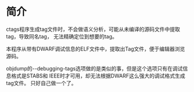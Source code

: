 # 简介
ctags程序生成tag文件时，不会做语义分析，可能从未编译的源码文件中提取tag，导致同名tag，
无法精确定位到想要的tag。

本程序从带有DWARF调试信息的ELF文件中，提取出Tag文件，便于编辑器浏览源码。

objdump的--debugging-tags选项做的是类似的事，但是这个选项只有在调试信息格式是STABS和
IEEE时才可用，却无法根据DWARF这么强大的调试格式生成tag文件。
只好自己做一个了。
